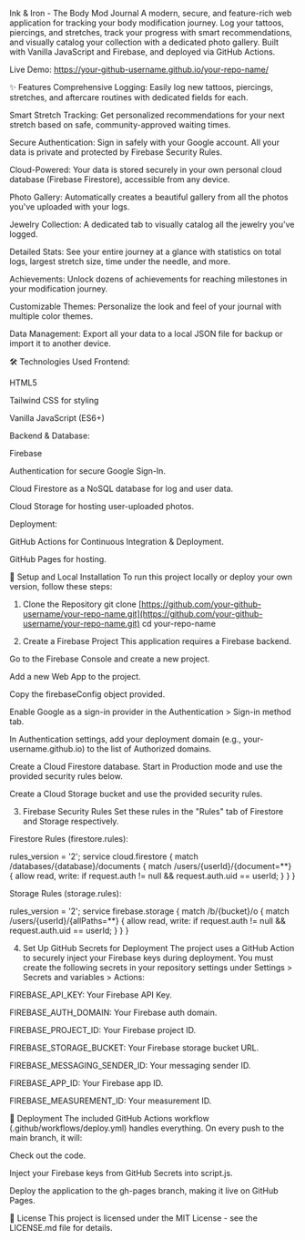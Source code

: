 Ink & Iron - The Body Mod Journal
A modern, secure, and feature-rich web application for tracking your body modification journey. Log your tattoos, piercings, and stretches, track your progress with smart recommendations, and visually catalog your collection with a dedicated photo gallery. Built with Vanilla JavaScript and Firebase, and deployed via GitHub Actions.

Live Demo: https://your-github-username.github.io/your-repo-name/

✨ Features
Comprehensive Logging: Easily log new tattoos, piercings, stretches, and aftercare routines with dedicated fields for each.

Smart Stretch Tracking: Get personalized recommendations for your next stretch based on safe, community-approved waiting times.

Secure Authentication: Sign in safely with your Google account. All your data is private and protected by Firebase Security Rules.

Cloud-Powered: Your data is stored securely in your own personal cloud database (Firebase Firestore), accessible from any device.

Photo Gallery: Automatically creates a beautiful gallery from all the photos you've uploaded with your logs.

Jewelry Collection: A dedicated tab to visually catalog all the jewelry you've logged.

Detailed Stats: See your entire journey at a glance with statistics on total logs, largest stretch size, time under the needle, and more.

Achievements: Unlock dozens of achievements for reaching milestones in your modification journey.

Customizable Themes: Personalize the look and feel of your journal with multiple color themes.

Data Management: Export all your data to a local JSON file for backup or import it to another device.

🛠️ Technologies Used
Frontend:

HTML5

Tailwind CSS for styling

Vanilla JavaScript (ES6+)

Backend & Database:

Firebase

Authentication for secure Google Sign-In.

Cloud Firestore as a NoSQL database for log and user data.

Cloud Storage for hosting user-uploaded photos.

Deployment:

GitHub Actions for Continuous Integration & Deployment.

GitHub Pages for hosting.

🚀 Setup and Local Installation
To run this project locally or deploy your own version, follow these steps:

1. Clone the Repository
git clone [https://github.com/your-github-username/your-repo-name.git](https://github.com/your-github-username/your-repo-name.git)
cd your-repo-name

2. Create a Firebase Project
This application requires a Firebase backend.

Go to the Firebase Console and create a new project.

Add a new Web App to the project.

Copy the firebaseConfig object provided.

Enable Google as a sign-in provider in the Authentication > Sign-in method tab.

In Authentication settings, add your deployment domain (e.g., your-username.github.io) to the list of Authorized domains.

Create a Cloud Firestore database. Start in Production mode and use the provided security rules below.

Create a Cloud Storage bucket and use the provided security rules.

3. Firebase Security Rules
Set these rules in the "Rules" tab of Firestore and Storage respectively.

Firestore Rules (firestore.rules):

rules_version = '2';
service cloud.firestore {
  match /databases/{database}/documents {
    match /users/{userId}/{document=**} {
      allow read, write: if request.auth != null && request.auth.uid == userId;
    }
  }
}

Storage Rules (storage.rules):

rules_version = '2';
service firebase.storage {
  match /b/{bucket}/o {
    match /users/{userId}/{allPaths=**} {
      allow read, write: if request.auth != null && request.auth.uid == userId;
    }
  }
}

4. Set Up GitHub Secrets for Deployment
The project uses a GitHub Action to securely inject your Firebase keys during deployment. You must create the following secrets in your repository settings under Settings > Secrets and variables > Actions:

FIREBASE_API_KEY: Your Firebase API Key.

FIREBASE_AUTH_DOMAIN: Your Firebase auth domain.

FIREBASE_PROJECT_ID: Your Firebase project ID.

FIREBASE_STORAGE_BUCKET: Your Firebase storage bucket URL.

FIREBASE_MESSAGING_SENDER_ID: Your messaging sender ID.

FIREBASE_APP_ID: Your Firebase app ID.

FIREBASE_MEASUREMENT_ID: Your measurement ID.

🚢 Deployment
The included GitHub Actions workflow (.github/workflows/deploy.yml) handles everything. On every push to the main branch, it will:

Check out the code.

Inject your Firebase keys from GitHub Secrets into script.js.

Deploy the application to the gh-pages branch, making it live on GitHub Pages.

📄 License
This project is licensed under the MIT License - see the LICENSE.md file for details.
